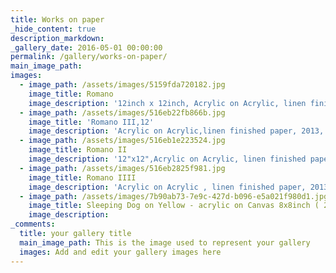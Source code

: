 ```yaml
---
title: Works on paper
_hide_content: true
description_markdown:
_gallery_date: 2016-05-01 00:00:00
permalink: /gallery/works-on-paper/
main_image_path:
images:
  - image_path: /assets/images/5159fda720182.jpg
    image_title: Romano
    image_description: '12inch x 12inch, Acrylic on Acrylic, linen finished paper, 2013, SOLD,'
  - image_path: /assets/images/516eb22fb866b.jpg
    image_title: 'Romano III,12'
    image_description: 'Acrylic on Acrylic,linen finished paper, 2013, SOLD,'
  - image_path: /assets/images/516eb1e223524.jpg
    image_title: Romano II
    image_description: '12"x12",Acrylic on Acrylic, linen finished paper, 2013'
  - image_path: /assets/images/516eb2825f981.jpg
    image_title: Romano IIII
    image_description: 'Acrylic on Acrylic , linen finished paper, 2013, SOLD,'
  - image_path: /assets/images/7b90ab73-7e9c-427d-b096-e5a021f980d1.jpg
    image_title: Sleeping Dog on Yellow - acrylic on Canvas 8x8inch ( 20x20cm ) AVAILABLE
    image_description:
_comments:
  title: your gallery title
  main_image_path: This is the image used to represent your gallery
  images: Add and edit your gallery images here
---
```

